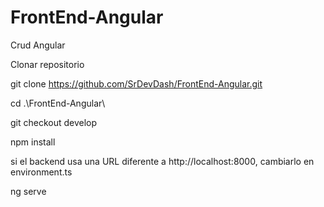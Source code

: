 # FrontEnd-Angular
Crud Angular

Clonar repositorio

git clone https://github.com/SrDevDash/FrontEnd-Angular.git

cd .\FrontEnd-Angular\

git checkout develop

npm install

si el backend usa una URL diferente a http://localhost:8000, cambiarlo en environment.ts

ng serve
